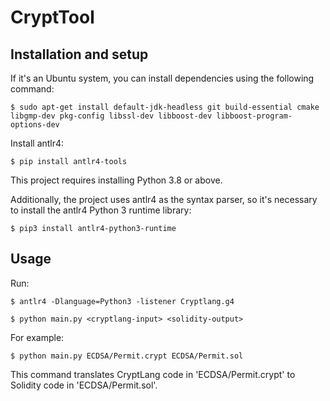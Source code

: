 # CryptTool

## Installation and setup

If it's an Ubuntu system, you can install dependencies using the following command:

```
$ sudo apt-get install default-jdk-headless git build-essential cmake libgmp-dev pkg-config libssl-dev libboost-dev libboost-program-options-dev
```

Install antlr4:

```
$ pip install antlr4-tools
```

This project requires installing Python 3.8 or above. 

Additionally, the project uses antlr4 as the syntax parser, so it's necessary to install the antlr4 Python 3 runtime library:

```
$ pip3 install antlr4-python3-runtime
```

## Usage

Run:

```
$ antlr4 -Dlanguage=Python3 -listener Cryptlang.g4
```

```
$ python main.py <cryptlang-input> <solidity-output>
```

For example:

```
$ python main.py ECDSA/Permit.crypt ECDSA/Permit.sol
```

This command translates CryptLang code in 'ECDSA/Permit.crypt' to Solidity code in 'ECDSA/Permit.sol'.